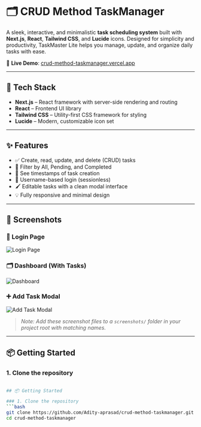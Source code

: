 # 🗂️ CRUD Method TaskManager

A sleek, interactive, and minimalistic **task scheduling system** built with **Next.js**, **React**, **Tailwind CSS**, and **Lucide** icons. Designed for simplicity and productivity, TaskMaster Lite helps you manage, update, and organize daily tasks with ease.

🔗 **Live Demo**: [crud-method-taskmanager.vercel.app](https://crud-method-taskmanager.vercel.app/)

---

## 🚀 Tech Stack

- **Next.js** – React framework with server-side rendering and routing
- **React** – Frontend UI library
- **Tailwind CSS** – Utility-first CSS framework for styling
- **Lucide** – Modern, customizable icon set

---

## ✨ Features

- ✅ Create, read, update, and delete (CRUD) tasks
- 🧠 Filter by All, Pending, and Completed
- 📆 See timestamps of task creation
- 💾 Username-based login (sessionless)
- 🖌️ Editable tasks with a clean modal interface
- 💡 Fully responsive and minimal design

---

## 📸 Screenshots

### 🔐 Login Page
![Login Page](./screenshots/login.png)

### 🗂️ Dashboard (With Tasks)
![Dashboard](./screenshots/dashboard.png)

### ➕ Add Task Modal
![Add Task Modal](./screenshots/add-task.png)

> _Note: Add these screenshot files to a `screenshots/` folder in your project root with matching names._

---

## 📦 Getting Started

### 1. Clone the repository
```bash

## 📦 Getting Started

### 1. Clone the repository
```bash
git clone https://github.com/Adity-aprasad/crud-method-taskmanager.git
cd crud-method-taskmanager
